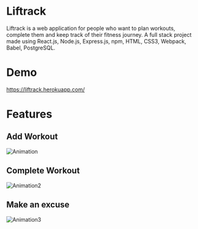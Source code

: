 # Liftrack

Liftrack is a web application for people who want to plan workouts, complete them and keep track of their fitness journey.
A full stack project made using React.js, Node.js, Express.js, npm, HTML, CSS3, Webpack, Babel, PostgreSQL.

# Demo

https://liftrack.herokuapp.com/

# Features
## Add Workout

![Animation](https://user-images.githubusercontent.com/79896352/128265794-1450d833-554a-418c-b447-98bb551a5e95.gif)

## Complete Workout

![Animation2](https://user-images.githubusercontent.com/79896352/128266056-759f63ee-585a-4073-ab31-a7fbe01f61bb.gif)

## Make an excuse

![Animation3](https://user-images.githubusercontent.com/79896352/128266167-54f44339-ab94-4cc3-8722-fc755eaaa868.gif)
